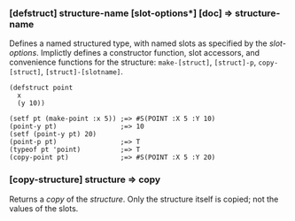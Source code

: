 ### [defstruct] structure-name \[slot-options\*\] \[doc\] => structure-name

Defines a named structured type, with named slots as
specified by the *slot-options*. Implictly defines
a constructor function, slot accessors, and convenience
functions for the structure: `make-[struct]`, `[struct]-p`,
`copy-[struct]`, `[struct]-[slotname]`.

~~~
(defstruct point
  x
  (y 10))

(setf pt (make-point :x 5)) ;=> #S(POINT :X 5 :Y 10)
(point-y pt)                ;=> 10
(setf (point-y pt) 20)
(point-p pt)                ;=> T
(typeof pt 'point)          ;=> T
(copy-point pt)             ;=> #S(POINT :X 5 :Y 20)
~~~

### [copy-structure] structure => copy

Returns a *copy* of the *structure*. Only the structure
itself is copied; not the values of the slots.
